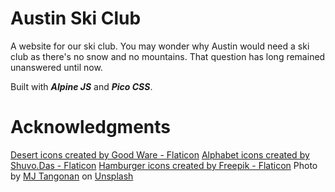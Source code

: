 # Austin Ski Club

A website for our ski club. You may wonder why Austin would need a ski club as there's no snow and no mountains. That question has long remained unanswered until now.

Built with **_Alpine JS_** and **_Pico CSS_**.

# Acknowledgments

<a href="https://www.flaticon.com/free-icons/desert" title="desert icons">Desert icons created by Good Ware - Flaticon</a>
<a href="https://www.flaticon.com/free-icons/alphabet" title="alphabet icons">Alphabet icons created by Shuvo.Das - Flaticon</a>
<a href="https://www.flaticon.com/free-icons/hamburger" title="hamburger icons">Hamburger icons created by Freepik - Flaticon</a>
Photo by <a href="https://unsplash.com/@mjtangonan?utm_source=unsplash&utm_medium=referral&utm_content=creditCopyText">MJ Tangonan</a> on <a href="https://unsplash.com/photos/wKfTNWaDYgs?utm_source=unsplash&utm_medium=referral&utm_content=creditCopyText">Unsplash</a>
